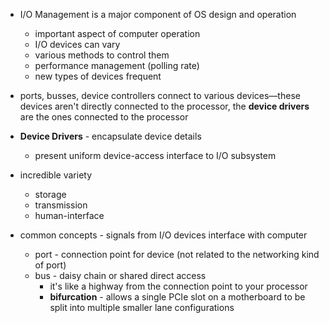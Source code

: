 - I/O Management is a major component of OS design and operation
	- important aspect of computer operation
	- I/O devices can vary
	- various methods to control them
	- performance management (polling rate)
	- new types of devices frequent
- ports, busses, device controllers connect to various devices—these devices aren't directly connected to the processor, the **device drivers** are the ones connected to the processor
- **Device Drivers** - encapsulate device details
	- present uniform device-access interface to I/O subsystem

- incredible variety
	- storage
	- transmission
	- human-interface
- common concepts - signals from I/O devices interface with computer
	- port - connection point for device (not related to the networking kind of port)
	- bus - daisy chain or shared direct access
		- it's like a highway from the connection point to your processor
		- **bifurcation** - allows a single PCIe slot on a motherboard to be split into multiple smaller lane configurations